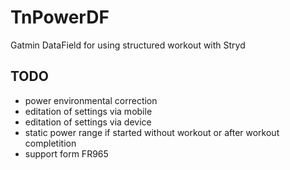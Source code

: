 # TnPowerDF
Gatmin DataField for using structured workout with Stryd

## TODO
* power environmental correction
* editation of settings via mobile
* editation of settings via device
* static power range if started without workout or after workout completition
* support form FR965